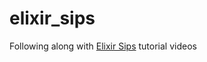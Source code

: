 elixir_sips
===========

Following along with [Elixir Sips](http://elixirsips.com/) tutorial videos
